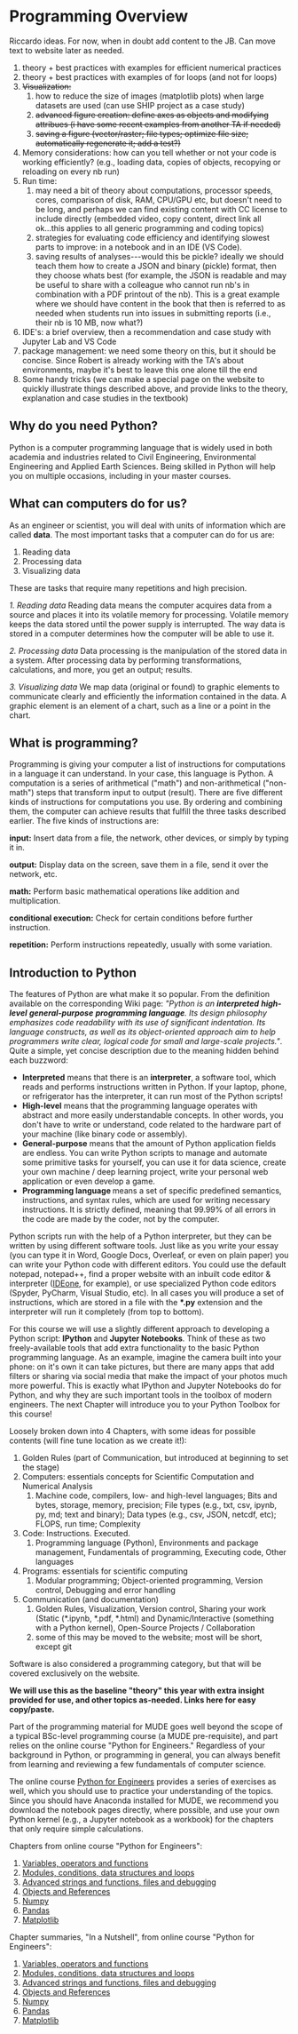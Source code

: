# Programming Overview

Riccardo ideas. For now, when in doubt add content to the JB. Can move text to website later as needed.
1. theory + best practices with examples for efficient numerical practices
2. theory + best practices with examples of for loops (and not for loops)
3. ~~Visualization:~~
   1. how to reduce the size of images (matplotlib plots) when large datasets are used (can use SHIP project as a case study)
   2. ~~advanced figure creation: define axes as objects and modifying attribues (i have some recent examples from another TA if needed)~~
   3. ~~saving a figure (vector/raster; file types; optimize file size; automatically regenerate it; add a test?)~~
4. Memory considerations: how can you tell whether or not your code is working efficiently? (e.g., loading data, copies of objects, recopying or reloading on every nb run)
5. Run time:
   1. may need a bit of theory about computations, processor speeds, cores, comparison of disk, RAM, CPU/GPU etc, but doesn't need to be long, and perhaps we can find existing content with CC license to include directly (embedded video, copy content, direct link all ok...this applies to all generic programming and coding topics)
   2. strategies for evaluating code efficiency and identifying slowest parts to improve: in a notebook and in an IDE (VS Code).
   3. saving results of analyses---would this be pickle? ideally we should teach them how to create a JSON and binary (pickle) format, then they choose whats best (for example, the JSON is readable and may be useful to share with a colleague who cannot run nb's in combination with a PDF printout of the nb). This is a great example where we should have content in the book that then is referred to as needed when students run into issues in submitting reports (i.e., their nb is 10 MB, now what?)
6. IDE's: a brief overview, then a recommendation and case study with Jupyter Lab and VS Code
7. package management: we need some theory on this, but it should be concise. Since Robert is already working with the TA's about environments, maybe it's best to leave this one alone till the end
8. Some handy tricks (we can make a special page on the website to quickly illustrate things described above, and provide links to the theory, explanation and case studies in the textbook)


## Why do you need Python? 
    
Python is a computer programming language that is widely used in both academia and industries related to Civil Engineering, Environmental Engineering and Applied Earth Sciences. Being skilled in Python will help you on multiple occasions, including in your master courses. 

## What can computers do for us?
As an engineer or scientist, you will deal with units of information which are called <b>data</b>. The most important tasks that a computer can do for us are:

1. Reading data
2. Processing data
3. Visualizing data

These are tasks that require many repetitions and high precision.

_1. Reading data_
Reading data means the computer acquires data from a source and places it into its volatile memory for processing. Volatile memory keeps the data stored until the power supply is interrupted. The way data is stored in a computer determines how the computer will be able to use it.

_2. Processing data_
Data processing is the manipulation of the stored data in a system. After processing data by performing transformations, calculations, and more, you get an output; results.

_3. Visualizing data_
We map data (original or found) to graphic elements to communicate clearly and efficiently the information contained in the data. A graphic element is an element of a chart, such as a line or a point in the chart.

## What is programming?

Programming is giving your computer a list of instructions for computations in a language it can understand. In your case, this language is Python. A computation is a series of arithmetical ("math") and non-arithmetical ("non-math") steps that transform input to output (result).
There are five different kinds of instructions for computations you use. By ordering and combining them, the computer can achieve results that fulfill the three tasks described earlier. The five kinds of instructions are:

<b>input:</b>
    Insert data from a file, the network, other devices, or simply by typing it in.
    
<b>output:</b>
    Display data on the screen, save them in a file, send it over the network, etc.

<b>math:</b>
    Perform basic mathematical operations like addition and multiplication.

<b>conditional execution:</b>
    Check for certain conditions before further instruction.

<b>repetition:</b>
    Perform instructions repeatedly, usually with some variation.

## Introduction to Python
    
The features of Python are what make it so popular. From the definition available on the corresponding Wiki page: <i> "Python is an <b>interpreted</b> <b>high-level</b> <b>general-purpose</b> <b>programming language</b>. Its design philosophy emphasizes code readability with its use of significant indentation. Its language constructs, as well as its object-oriented approach aim to help programmers write clear, logical code for small and large-scale projects."</i>. Quite a simple, yet concise description due to the meaning hidden behind each buzzword:

<ul>
<li> <b>Interpreted</b> means that there is an <b>interpreter</b>, a software tool, which reads and performs instructions written in Python. If your laptop, phone, or refrigerator has the interpreter, it can run most of the Python scripts!
<li> <b>High-level</b> means that the programming language operates with abstract and more easily understandable concepts. In other words, you don't have to write or understand, code related to the hardware part of your machine (like binary code or assembly).
<li> <b>General-purpose</b> means that the amount of Python application fields are endless. You can write Python scripts to manage and automate some primitive tasks for yourself, you can use it for data science, create your own machine / deep learning project, write your personal web application or even develop a game. 
<li> <b> Programming language </b>means a set of specific predefined semantics, instructions, and syntax rules, which are used for writing necessary instructions. It is strictly defined, meaning that 99.99% of all errors in the code are made by the coder, not by the computer.
</ul>

Python scripts run with the help of a Python interpreter, but they can be written by using different software tools. Just like as you write your essay (you can type it in Word, Google Docs, Overleaf, or even on plain paper) you can write your Python code with different editors. You could use the default notepad, notepad++, find a proper website with an inbuilt code editor & interpreter (<a href="https://ideone.com/">IDEone</a>, for example), or use specialized Python code editors (Spyder, PyCharm, Visual Studio, etc). In all cases you will produce a set of instructions, which are stored in a file with the <b>*.py</b> extension and the interpreter will run it completely (from top to bottom).

For this course we will use a slightly different approach to developing a Python script: <b>IPython</b> and <b>Jupyter Notebooks</b>. Think of these as two freely-available tools that add extra functionality to the basic Python programming language. As an example, imagine the camera built into your phone: on it's own it can take pictures, but there are many apps that add filters or sharing via social media that make the impact of your photos much more powerful. This is exactly what IPython and Jupyter Notebooks do for Python, and why they are such important tools in the toolbox of modern engineers. The next Chapter will introduce you to your Python Toolbox for this course!


Loosely broken down into 4 Chapters, with some ideas for possible contents (will fine tune location as we create it!):

1. Golden Rules (part of Communication, but introduced at beginning to set the stage)
2. Computers: essentials concepts for Scientific Computation and Numerical Analysis 
   1. Machine code, compilers, low- and high-level languages; Bits and bytes, storage, memory, precision; File types (e.g., txt, csv, ipynb, py, md; text and binary); 
Data types (e.g., csv, JSON, netcdf, etc); FLOPS, run time; Complexity  
3. Code: Instructions. Executed. 
   1. Programming language (Python), Environments and package management, Fundamentals of programming, Executing code, Other languages 
4. Programs: essentials for scientific computing 
   1. Modular programming; Object-oriented programming, Version control, Debugging and error handling 
5. Communication (and documentation)
   1. Golden Rules, Visualization, Version control, Sharing your work (Static (*.ipynb, *.pdf, *.html) and Dynamic/Interactive (something with a Python kernel), Open-Source Projects / Collaboration 
   2. some of this may be moved to the website; most will be short, except git


Software is also considered a programming category, but that will be covered exclusively on the website.

**We will use this as the baseline "theory" this year with extra insight provided for use, and other topics as-needed. Links here for easy copy/paste.**

Part of the programming material for MUDE goes well beyond the scope of a typical BSc-level programming course (a MUDE pre-requisite), and part relies on the online course "Python for Engineers." Regardless of your background in Python, or programming in general, you can always benefit from learning and reviewing a few fundamentals of computer science.

The online course [Python for Engineers](https://tudelft-citg.github.io/learn-python/intro.html) provides a series of exercises as well, which you should use to practice your understanding of the topics. Since you should have Anaconda installed for MUDE, we recommend you download the notebook pages directly, where possible, and use your own Python kernel (e.g., a Jupyter notebook as a workbook) for the chapters that only require simple calculations.

Chapters from online course "Python for Engineers":
1. [Variables, operators and functions](https://tudelft-citg.github.io/learn-python/01/Theory/01.html#)
2. [Modules, conditions, data structures and loops](https://tudelft-citg.github.io/learn-python/02/Theory/01.html#)
3. [Advanced strings and functions, files and debugging](https://tudelft-citg.github.io/learn-python/03/Theory/01.html#)
4. [Objects and References](https://tudelft-citg.github.io/learn-python/04/Theory/01.html#)
5. [Numpy](https://tudelft-citg.github.io/learn-python/05/Theory/01.html#)
6. [Pandas](https://tudelft-citg.github.io/learn-python/06/Theory/01.html#)
7. [Matplotlib](https://tudelft-citg.github.io/learn-python/07/Theory/01.html#)

Chapter summaries, "In a Nutshell", from online course "Python for Engineers":
1. [Variables, operators and functions](https://tudelft-citg.github.io/learn-python/01/In_a_Nutshell/01.html#)
2. [Modules, conditions, data structures and loops](https://tudelft-citg.github.io/learn-python/02/In_a_Nutshell/01.html#)
3. [Advanced strings and functions, files and debugging](https://tudelft-citg.github.io/learn-python/03/In_a_Nutshell/01.html#)
4. [Objects and References](https://tudelft-citg.github.io/learn-python/04/In_a_Nutshell/01.html#)
5. [Numpy](https://tudelft-citg.github.io/learn-python/05/In_a_Nutshell/01.html#)
6. [Pandas](https://tudelft-citg.github.io/learn-python/06/In_a_Nutshell/01.html#)
7. [Matplotlib](https://tudelft-citg.github.io/learn-python/07/In_a_Nutshell/01.html#)